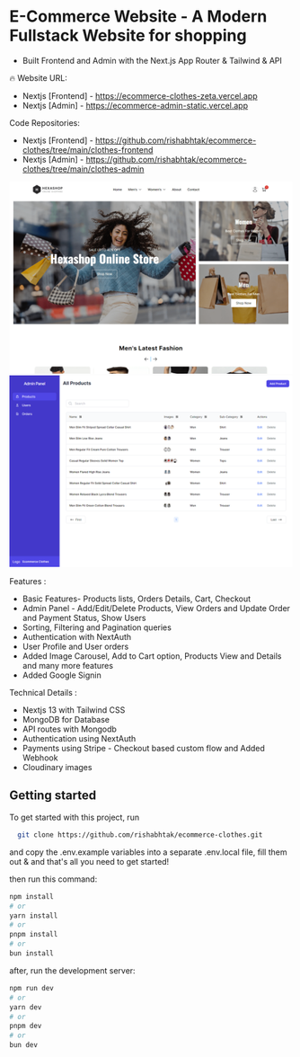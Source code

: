 # E-Commerce Website - A Modern Fullstack Website for shopping

- Built Frontend and Admin with the Next.js App Router & Tailwind & API

🔥 Website URL:

- Nextjs [Frontend] - https://ecommerce-clothes-zeta.vercel.app
- Nextjs [Admin] - https://ecommerce-admin-static.vercel.app

Code Repositories:

- Nextjs [Frontend] - https://github.com/rishabhtak/ecommerce-clothes/tree/main/clothes-frontend
- Nextjs [Admin] - https://github.com/rishabhtak/ecommerce-clothes/tree/main/clothes-admin

![Project Image](https://github.com/rishabhtak/ecommerce-clothes/blob/main/ecommerce-frontend.png)
![Project Image](https://github.com/rishabhtak/ecommerce-clothes/blob/main/ecommerce-admin.png)

Features :

- Basic Features- Products lists, Orders Details, Cart, Checkout
- Admin Panel - Add/Edit/Delete Products, View Orders and Update Order and Payment Status, Show Users
- Sorting, Filtering and Pagination queries
- Authentication with NextAuth
- User Profile and User orders
- Added Image Carousel, Add to Cart option, Products View and Details and many more features
- Added Google Signin

Technical Details :

- Nextjs 13 with Tailwind CSS
- MongoDB for Database
- API routes with Mongodb
- Authentication using NextAuth
- Payments using Stripe - Checkout based custom flow and Added Webhook
- Cloudinary images

## Getting started

To get started with this project, run

```bash
  git clone https://github.com/rishabhtak/ecommerce-clothes.git

```

and copy the .env.example variables into a separate .env.local file, fill them out & and that's all you need to get started!

then run this command:

```bash
npm install
# or
yarn install
# or
pnpm install
# or
bun install
```

after, run the development server:

```bash
npm run dev
# or
yarn dev
# or
pnpm dev
# or
bun dev
```

